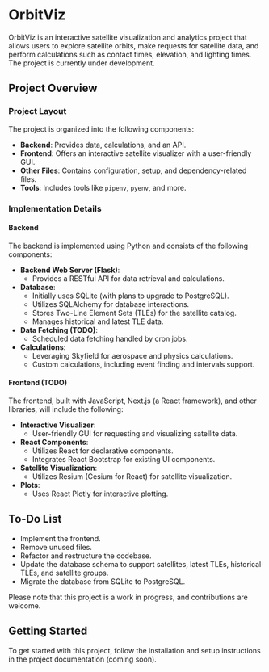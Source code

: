 # OrbitViz

OrbitViz is an interactive satellite visualization and analytics project that allows users to explore satellite orbits, make requests for satellite data, and perform calculations such as contact times, elevation, and lighting times. The project is currently under development.

## Project Overview

### Project Layout

The project is organized into the following components:

- **Backend**: Provides data, calculations, and an API.
- **Frontend**: Offers an interactive satellite visualizer with a user-friendly GUI.
- **Other Files**: Contains configuration, setup, and dependency-related files.
- **Tools**: Includes tools like `pipenv`, `pyenv`, and more.

### Implementation Details

#### Backend

The backend is implemented using Python and consists of the following components:

- **Backend Web Server (Flask)**:
  - Provides a RESTful API for data retrieval and calculations.
- **Database**:
  - Initially uses SQLite (with plans to upgrade to PostgreSQL).
  - Utilizes SQLAlchemy for database interactions.
  - Stores Two-Line Element Sets (TLEs) for the satellite catalog.
  - Manages historical and latest TLE data.
- **Data Fetching (TODO)**:
  - Scheduled data fetching handled by cron jobs.
- **Calculations**:
  - Leveraging Skyfield for aerospace and physics calculations.
  - Custom calculations, including event finding and intervals support.

#### Frontend (TODO)

The frontend, built with JavaScript, Next.js (a React framework), and other libraries, will include the following:

- **Interactive Visualizer**:
  - User-friendly GUI for requesting and visualizing satellite data.
- **React Components**:
  - Utilizes React for declarative components.
  - Integrates React Bootstrap for existing UI components.
- **Satellite Visualization**:
  - Utilizes Resium (Cesium for React) for satellite visualization.
- **Plots**:
  - Uses React Plotly for interactive plotting.

## To-Do List

- Implement the frontend.
- Remove unused files.
- Refactor and restructure the codebase.
- Update the database schema to support satellites, latest TLEs, historical TLEs, and satellite groups.
- Migrate the database from SQLite to PostgreSQL.

Please note that this project is a work in progress, and contributions are welcome.

## Getting Started

To get started with this project, follow the installation and setup instructions in the project documentation (coming soon).
